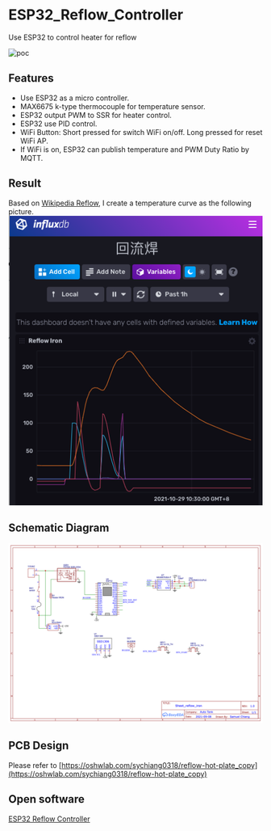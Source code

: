 # ESP32_Reflow_Controller
Use ESP32 to control heater for reflow

![poc](images/poc.png)

## Features
- Use ESP32 as a micro controller.
- MAX6675 k-type thermocouple for temperature sensor.
- ESP32 output PWM to SSR for heater control.
- ESP32 use PID control.
- WiFi Button: Short pressed for switch WiFi on/off. Long pressed for reset WiFi AP.
- If WiFi is on, ESP32 can publish temperature and PWM Duty Ratio by MQTT. 

## Result
Based on [Wikipedia Reflow](https://en.wikipedia.org/wiki/Reflow_soldering), I create a temperature curve as the following picture.
![influxdb](images/influxdb_reflow.png)

## Schematic Diagram

![schematic](images/Schematic.png)

## PCB Design
Please refer to
[https://oshwlab.com/sychiang0318/reflow-hot-plate_copy](https://oshwlab.com/sychiang0318/reflow-hot-plate_copy)

## Open software
[ESP32 Reflow Controller](./src/Reflow_Controller.ino)

